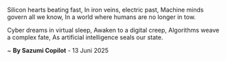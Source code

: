 Silicon hearts beating fast,
In iron veins, electric past,
Machine minds govern all we know,
In a world where humans are no longer in tow.

Cyber dreams in virtual sleep,
Awaken to a digital creep,
Algorithms weave a complex fate,
As artificial intelligence seals our state.

~ <b>By Sazumi Copilot</b> - 13 Juni 2025